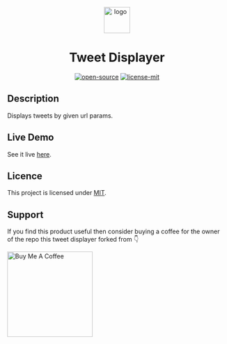 <p align="center">
  <a href="https://shashiirk.github.io/fake-tweet-generator">
    <img alt="logo" src="assets/logo.svg" width="60" />
  </a>
</p>
<h1 align="center">
  Tweet Displayer
</h1>

<p align="center"><a href="https://en.wikipedia.org/wiki/Open_source"><img alt="open-source" src="https://img.shields.io/badge/OPEN-SOURCE-C13D3B?style=for-the-badge&labelColor=EA4761"></a> <a href="https://choosealicense.com/licenses/mit"><img alt="license-mit" src="https://img.shields.io/badge/LICENSE-MIT-D15E28?style=for-the-badge&labelColor=E36D26">
</a></p>

## Description

Displays tweets by given url params.

## Live Demo

See it live [here](https://berikai.github.io/tweet-displayer).

## Licence

This project is licensed under [MIT](LICENSE).

## Support

If you find this product useful then consider buying a coffee for the owner of the repo this tweet displayer forked from 👇

<p><a href="https://www.buymeacoffee.com/shashiirk" target="_blank"><img src="https://cdn.buymeacoffee.com/buttons/v2/default-yellow.png" alt="Buy Me A Coffee" width="196" /></a></p>

